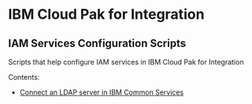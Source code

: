# IBM Cloud Pak for Integration

## IAM Services Configuration Scripts

Scripts that help configure IAM services in IBM Cloud Pak for Integration

Contents:

- [Connect an LDAP server in IBM Common Services](./ldap-connect.sh)
